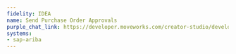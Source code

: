 ```yaml
---
fidelity: IDEA
name: Send Purchase Order Approvals
purple_chat_link: https://developer.moveworks.com/creator-studio/developer-tools/purple-chat-builder/?workspace=%7B%22title%22%3A%22My+Workspace%22%2C%22botSettings%22%3A%7B%22name%22%3A%22%22%2C%22imageUrl%22%3A%22%22%7D%2C%22mocks%22%3A%5B%7B%22id%22%3A9215%2C%22title%22%3A%22New+Mock%22%2C%22transcript%22%3A%7B%22settings%22%3A%7B%22colorStyle%22%3A%22LIGHT%22%2C%22startTime%22%3A%2211%3A43+AM%22%2C%22defaultPerson%22%3A%22GWEN%22%2C%22editable%22%3Atrue%2C%22botName%22%3A%22%22%2C%22botImageUrl%22%3A%22%22%7D%2C%22messages%22%3A%5B%7B%22from%22%3A%22BOT%22%2C%22text%22%3A%22%3Cp%3EA+new+Purchase+Order+requires+your+approval+in+SAP+Ariba.%3C%2Fp%3E%22%2C%22cards%22%3A%5B%7B%22title%22%3A%22%3Cp%3EPurchase+Order+Details%3C%2Fp%3E%22%2C%22text%22%3A%22%3Cb%3EPO+Number%3A%3C%2Fb%3E+45678%3Cbr%3E%3Cb%3EVendor%3A%3C%2Fb%3E+Tech+Solutions+Inc.%3Cbr%3E%3Cb%3EAmount%3A%3C%2Fb%3E+%244%2C500%3Cbr%3E%3Cb%3ERequester%3A%3C%2Fb%3E+Alex+Jensen%22%7D%2C%7B%22buttons%22%3A%5B%7B%22style%22%3A%22PRIMARY%22%2C%22text%22%3A%22Approve%22%7D%2C%7B%22text%22%3A%22Reject%22%7D%2C%7B%22text%22%3A%22View+Details%22%7D%5D%7D%5D%7D%5D%7D%7D%5D%7D
systems:
- sap-ariba
---
```

